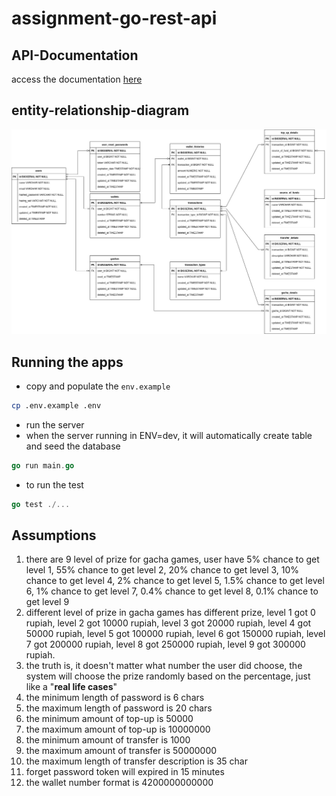 # assignment-go-rest-api

## API-Documentation
access the documentation [here](https://documenter.getpostman.com/view/16000432/2s9YJhwKdt)

## entity-relationship-diagram
<img src="./erd-assignment.jpg">

## Running the apps
- copy and populate the `env.example`
```bash
cp .env.example .env
```
- run the server
- when the server running in ENV=dev, it will automatically create table and seed the database
```go
go run main.go
```
- to run the test
```go
go test ./...
```
## Assumptions
1. there are 9 level of prize for gacha games, user have 5% chance to get level 1, 55% chance to get level 2, 20% chance to get level 3, 10% chance to get level 4, 2% chance to get level 5, 1.5% chance to get level 6, 1% chance to get level 7, 0.4% chance to get level 8, 0.1% chance to get level 9
2. different level of prize in gacha games has different prize, level 1 got 0 rupiah, level 2 got 10000 rupiah, level 3 got 20000 rupiah, level 4 got 50000 rupiah, level 5 got 100000 rupiah, level 6 got 150000 rupiah, level 7 got 200000 rupiah, level 8 got 250000 rupiah, level 9 got 300000 rupiah.
3. the truth is, it doesn't matter what number the user did choose, the system will choose the prize randomly based on the percentage, just like a "<b>real life cases</b>"
4. the minimum length of password is 6 chars
5. the maximum length of password is 20 chars
6. the minimum amount of top-up is 50000
7. the maximum amount of top-up is 10000000
8. the minimum amount of transfer is 1000
9. the maximum amount of transfer is 50000000
10. the maximum length of transfer description is 35 char
11. forget password token will expired in 15 minutes
12. the wallet number format is 4200000000000